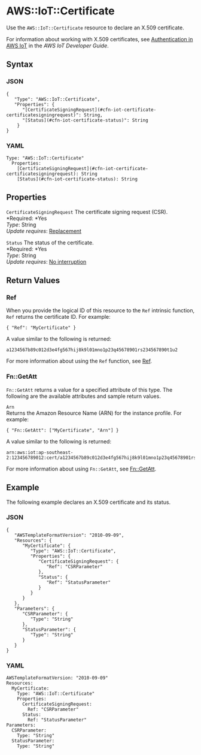 # AWS::IoT::Certificate<a name="aws-resource-iot-certificate"></a>

Use the `AWS::IoT::Certificate` resource to declare an X\.509 certificate\.

For information about working with X\.509 certificates, see [Authentication in AWS IoT](http://docs.aws.amazon.com/iot/latest/developerguide/identity-in-iot.html) in the *AWS IoT Developer Guide*\.

## Syntax<a name="w3ab2c21c10d743b7"></a>

### JSON<a name="aws-resource-iot-certificate-syntax.json"></a>

```
{
   "Type": "AWS::IoT::Certificate",
   "Properties": {
      "[CertificateSigningRequest](#cfn-iot-certificate-certificatesigningrequest)": String,
      "[Status](#cfn-iot-certificate-status)": String
    }
}
```

### YAML<a name="aws-resource-iot-certificate-syntax.yaml"></a>

```
Type: "AWS::IoT::Certificate"
  Properties:
    [CertificateSigningRequest](#cfn-iot-certificate-certificatesigningrequest): String
    [Status](#cfn-iot-certificate-status): String
```

## Properties<a name="w3ab2c21c10d743b9"></a>

`CertificateSigningRequest`  <a name="cfn-iot-certificate-certificatesigningrequest"></a>
The certificate signing request \(CSR\)\.  
*Required: *Yes  
*Type*: String  
*Update requires*: [Replacement](using-cfn-updating-stacks-update-behaviors.md#update-replacement)

`Status`  <a name="cfn-iot-certificate-status"></a>
The status of the certificate\.  
*Required: *Yes  
*Type*: String  
*Update requires*: [No interruption](using-cfn-updating-stacks-update-behaviors.md#update-no-interrupt)

## Return Values<a name="w3ab2c21c10d743c11"></a>

### Ref<a name="w3ab2c21c10d743c11b2"></a>

When you provide the logical ID of this resource to the `Ref` intrinsic function, `Ref` returns the certificate ID\. For example:

```
{ "Ref": "MyCertificate" }
```

A value similar to the following is returned:

```
a1234567b89c012d3e4fg567hij8k9l01mno1p23q45678901rs234567890t1u2
```

For more information about using the `Ref` function, see [Ref](intrinsic-function-reference-ref.md)\.

### Fn::GetAtt<a name="w3ab2c21c10d743c11b4"></a>

`Fn::GetAtt` returns a value for a specified attribute of this type\. The following are the available attributes and sample return values\.

`Arn`  
Returns the Amazon Resource Name \(ARN\) for the instance profile\. For example:  

```
{ "Fn::GetAtt": ["MyCertificate", "Arn"] }
```
A value similar to the following is returned:  

```
arn:aws:iot:ap-southeast-2:123456789012:cert/a1234567b89c012d3e4fg567hij8k9l01mno1p23q45678901rs234567890t1u2
```

For more information about using `Fn::GetAtt`, see [Fn::GetAtt](intrinsic-function-reference-getatt.md)\.

## Example<a name="w3ab2c21c10d743c13"></a>

The following example declares an X\.509 certificate and its status\.

### JSON<a name="aws-resource-iot-certificate-example.json"></a>

```
{
   "AWSTemplateFormatVersion": "2010-09-09",
   "Resources": {
      "MyCertificate": {
         "Type": "AWS::IoT::Certificate",
         "Properties": {
            "CertificateSigningRequest": {
               "Ref": "CSRParameter"
            },
            "Status": {
               "Ref": "StatusParameter"
            }
         }
      }
   },
   "Parameters": {
      "CSRParameter": {
         "Type": "String"
      },
      "StatusParameter": {
         "Type": "String"
      }
   }
}
```

### YAML<a name="aws-resource-iot-certificate-example.yaml"></a>

```
AWSTemplateFormatVersion: "2010-09-09"
Resources: 
  MyCertificate: 
    Type: "AWS::IoT::Certificate"
    Properties: 
      CertificateSigningRequest: 
        Ref: "CSRParameter"
      Status: 
        Ref: "StatusParameter"
Parameters: 
  CSRParameter: 
    Type: "String"
  StatusParameter: 
    Type: "String"
```